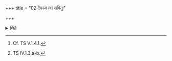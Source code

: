 +++
title = "02 देवस्य त्वा सवितुः"

+++

<details><summary>थिते</summary>

2. Then he digs out the clay with the two[^1] verses beginning with devasya tvā savituḥ prasave.[^2]   

[^1]: Cf. TS V.1.4.1.  

[^2]: TS IV.1.3.a-b.   
</details>
